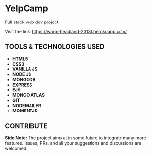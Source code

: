 # YelpCamp
Full stack web dev project

Visit the link: https://warm-headland-23131.herokuapp.com/

## TOOLS & TECHNOLOGIES USED
- **HTML5**
- **CSS3**
- **VANILLA JS**
- **NODE JS** 
- **MONGODB**
- **EXPRESS**
- **EJS**
- **MONGO ATLAS**
- **GIT**
- **NODEMAILER**
- **MOMENTJS**

## CONTRIBUTE
**Side Note:** The project aims at in some future to integrate many more features.
Issues, PRs, and all your suggestions and discussions are welcomed!
